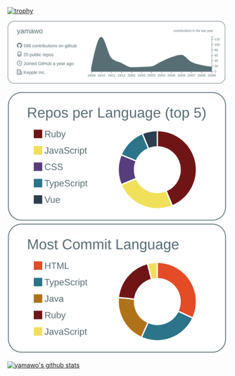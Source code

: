 [![trophy](https://github-profile-trophy.vercel.app/?username=yamawo&margin-w=5&margin-h=5)](https://github.com/ryo-ma/github-profile-trophy)

[![](https://raw.githubusercontent.com/yamawo/yamawo/master/profile-summary-card-output/default/0-profile-details.svg)](https://github.com/vn7n24fzkq/github-profile-summary-cards)

[![](https://raw.githubusercontent.com/yamawo/yamawo/master/profile-summary-card-output/default/1-repos-per-language.svg)](https://github.com/vn7n24fzkq/github-profile-summary-cards) [![](https://raw.githubusercontent.com/yamawo/yamawo/master/profile-summary-card-output/default/2-most-commit-language.svg)](https://github.com/vn7n24fzkq/github-profile-summary-cards) 

[![yamawo's github stats](https://github-readme-stats.vercel.app/api?username=yamawo&count_private=true&show_icons=true)](https://github.com/anuraghazra/github-readme-stats)
